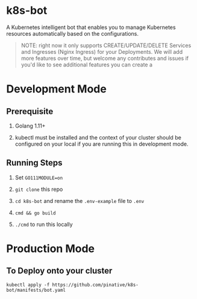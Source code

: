 # k8s-bot
A Kubernetes intelligent bot that enables you to manage Kubernetes resources automatically based on the configurations.

> NOTE: right now it only supports CREATE/UPDATE/DELETE Services and Ingresses (Nginx Ingress) for your Deployments. We 
will add more features over time, but welcome any contributes and issues if you'd like to see additional features you
can create a 

# Development Mode

## Prerequisite

1. Golang 1.11+

2. kubectl must be installed and the context of your cluster should be configured on your local if you are running this 
in development mode.

## Running Steps

1. Set `GO111MODULE=on`

2. `git clone` this repo

3. `cd k8s-bot` and rename the `.env-example` file to `.env`

4. `cmd && go build`

5. `./cmd` to run this locally


# Production Mode

## To Deploy onto your cluster

`kubectl apply -f https://github.com/pinative/k8s-bot/manifests/bot.yaml`
